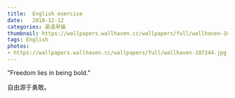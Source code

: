 ```yaml
---
title:  English exercise
date:   2018-12-12
categories: 英语早操
thumbnail: https://wallpapers.wallhaven.cc/wallpapers/full/wallhaven-107244.jpg
tags: English
photos:
- https://wallpapers.wallhaven.cc/wallpapers/full/wallhaven-107244.jpg
---
```


"Freedom lies in being bold."
<p>自由源于勇敢。</p>
